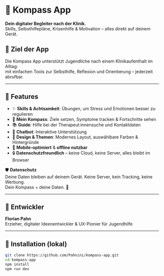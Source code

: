 # 🧭 Kompass App

**Dein digitaler Begleiter nach der Klinik.**  
Skills, Selbsthilfepläne, Krisenhilfe & Motivation – alles direkt auf deinem Gerät.

## 🎯 Ziel der App

Die Kompass App unterstützt Jugendliche nach einem Klinikaufenthalt im Alltag:  
mit einfachen Tools zur Selbsthilfe, Reflexion und Orientierung – jederzeit abrufbar.

---

## 🔧 Features

- ✨ **Skills & Achtsamkeit**: Übungen, um Stress und Emotionen besser zu regulieren
- 🧭 **Mein Kompass**: Ziele setzen, Symptome tracken & Fortschritte sehen
- 📚 **Guide**: Hilfe bei der Therapeut:innensuche und Kontaktdaten
- 💬 **Chatbot**: Interaktive Unterstützung
- 🎨 **Design & Themen**: Modernes Layout, auswählbare Farben & Hintergründe
- 📱 **Mobile-optimiert** & **offline nutzbar**
- 🔒 **Datenschutzfreundlich** – keine Cloud, keine Server, alles bleibt im Browser

🛡️ **Datenschutz**  
Deine Daten bleiben auf deinem Gerät. Keine Server, kein Tracking, keine Werbung.  
Dein Kompass = deine Daten. 🌱

---

## 👤 Entwickler

**Florian Pahn**  
Erzieher, digitaler Ideenentwickler & UX-Pionier für Jugendhilfe

---

## 🚀 Installation (lokal)

```bash
git clone https://github.com/Pahnini/kompass-app.git
cd kompass-app
npm install
npm run dev
